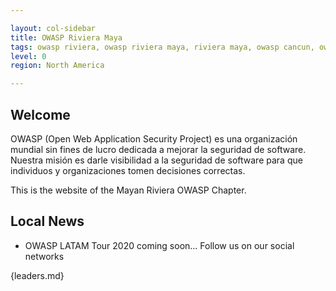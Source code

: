 ```yaml
---

layout: col-sidebar
title: OWASP Riviera Maya
tags: owasp riviera, owasp riviera maya, riviera maya, owasp cancun, owasp cozumel
level: 0
region: North America

---
```


## Welcome

OWASP (Open Web Application Security Project) es una organización mundial sin fines de lucro dedicada a mejorar la seguridad de software. Nuestra misión es darle visibilidad a la seguridad de software para que individuos y organizaciones tomen decisiones correctas.


This is the website of the Mayan Riviera OWASP Chapter.


## Local News
- OWASP LATAM Tour 2020 coming soon... Follow us on our social networks

{leaders.md}
